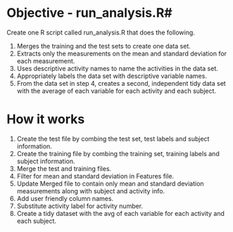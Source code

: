 # Objective - run_analysis.R#
Create one R script called run_analysis.R that does the following. 

1. Merges the training and the test sets to create one data set. 
1. Extracts only the measurements on the mean and standard deviation for each measurement. 
1. Uses descriptive activity names to name the activities in the data set. 
1. Appropriately labels the data set with descriptive variable names. 
1. From the data set in step 4, creates a second, independent tidy data set with the average of each variable for each activity and each subject.

# How it works #

1. Create the test file by combing the test set, test labels and subject information.
2. Create the training file by combing the training set, training labels and subject information.
3. Merge the test and training files.
4. Filter for mean and standard deviation in Features file.
5. Update Merged file to contain only mean and standard deviation measurements along with subject and activity info.
6. Add user friendly column names.
7. Substitute activity label for activity number.
8. Create a tidy dataset with the avg of each variable for each activity and each subject.
